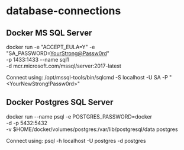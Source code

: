 # database-connections

## Docker MS SQL Server

docker run -e "ACCEPT_EULA=Y" -e "SA_PASSWORD=<YourStrong@Passw0rd>" \
   -p 1433:1433 --name sql1 \
   -d mcr.microsoft.com/mssql/server:2017-latest

Connect using: 
/opt/mssql-tools/bin/sqlcmd -S localhost -U SA -P "<YourNewStrong!Passw0rd>"

## Docker Postgres SQL Server

docker run --name psql -e POSTGRES_PASSWORD=docker \
  -d -p 5432:5432 \
  -v $HOME/docker/volumes/postgres:/var/lib/postgresql/data  postgres
  
Connect using:
psql -h localhost -U postgres -d postgres
